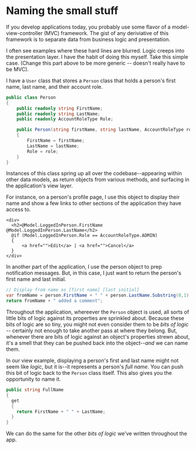 # Naming the small stuff

If you develop applications today, you probably use some flavor of a model-view-controller (MVC) framework. The gist of any deriviative of this framework is to separate data from business logic and presentation. 

I often see examples where these hard lines are blurred. Logic creeps into the presentation layer. I have the habit of doing this myself. Take this simple case. (Change this part above to be more generic -- doesn't really have to be MVC).

I have a `User` class that stores a `Person` class that holds a person's first name, last name, and their account role.

```C#
public class Person
{
    public readonly string FirstName;
    public readonly string LastName;
    public readonly AccountRoleType Role;

    public Person(string firstName, string lastName, AccountRoleType role)
    {
        FirstName = firstName;
        LastName = lastName;
        Role = role;
    }
}
```
Instances of this class spring up all over the codebase--appearing within other data models, as return objects from various methods, and surfacing in the application's view layer. 

For instance, on a person's profile page, I use this object to display their name and show a few links to other sections of the application they have access to.

```
<div>
  <h2>@Model.LoggedInPerson.FirstName @Model.LoggedInPerson.LastName</h2>
  @if (Model.LoggedInPerson.Role == AccountRoleType.ADMIN)
  {
      <a href="">Edit</a> | <a href="">Cancel</a>
  }
</div>
```

In another part of the application, I use the person object to prep notification messages. But, in this case, I just want to return the person's first name and last initial.

```C#
// Display from name as [first name] [last initial]
var fromName = person.FirstName + " " + person.LastName.Substring(0,1) + ".";
return fromName + " added a comment";
```

Throughout the application, whereever the `Person` object is used, all sorts of little bits of logic against its properties are sprinkled about. Because these bits of logic are so tiny, you might not even consider them to be _bits of logic_ -- certainly not enough to take another pass at where they belong. But, whenever there are bits of logic against an object's properties strewn about, it's a smell that they can be pushed back into the object--_and_ we can name them. 

In our view example, displaying a person's first and last name might not seem like _logic_, but it is--it represents a person's _full name_. You can push this bit of logic back to the `Person` class itself. This also gives you the opportunity to name it.
```C#
public string FullName
{
  get
  {
    return FirstName + " " + LastName;
  }
}  
```
We can do the same for the other _bits of logic_ we've written throughout the app. 




